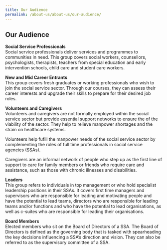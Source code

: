 ```yaml
---
title: Our Audience
permalink: /about-us/about-us/our-audience/
---
```


## Our Audience  

**Social Service Professionals**   
Social service professionals deliver services and programmes to communities in need. This group covers social workers, counsellors, psychologists, therapists, teachers from special education and early intervention schools, child care and student care workers.

**New and Mid Career Entrants**   
This group covers fresh graduates or working professionals who wish to join the social service sector. Through our courses, they can assess their career interests and upgrade their skills to prepare for their desired job roles.

**Volunteers and Caregivers**   
Volunteers and caregivers are not formally employed within the social service sector but provide essential support networks to ensure the of the viability of the sector. They help to relieve manpower shortages and the strain on healthcare systems. 

Volunteers help fufill the manpower needs of the social service sector by complementing the roles of full time professionals in social service agencies (SSAs).

Caregivers are an informal network of people who step up as the first line of support to care for family members or friends who require care and assistance, such as those with chronic illnesses and disabilities.

**Leaders**   
This group refers to individuals in top management or who hold specialist leadership positions in their SSAs. It covers first time managers and supervisors who are responsible for leading and motivating people and have the potential to lead teams, directors who are responsible for leading teams and/or functions and who have the potential to lead organisations, as well as c-suites who are responsible for leading their organisations.

**Board Members**   
Elected members who sit on the Board of Directors of a SSA. The Board of Directors is defined as the governing body that is tasked with spearheading the key decisions influencing a SSA’s direction and vision. They can also be referred to as the supervisory committee of a SSA.
